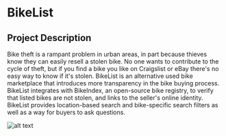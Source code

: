 BikeList
========

Project Description
-------------------

Bike theft is a rampant problem in urban areas, in part because thieves know they can easily resell a stolen bike. No one wants to contribute to the cycle of theft, but if you find a bike you like on Craigslist or eBay there's no easy way to know if it's stolen. BikeList is an alternative used bike marketplace that introduces more transparency in the bike buying process. BikeList integrates with BikeIndex, an open-source bike registry, to verify that listed bikes are not stolen, and links to the seller's online identity. BikeList provides location-based search and bike-specific search filters as well as a way for buyers to ask questions.

![alt text](https://cldup.com/Jvee0LLl1g.png "BikeList Search Page Screenshot")




